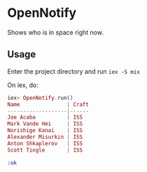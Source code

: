 # OpenNotify

Shows who is in space right now.

## Usage

Enter the project directory and run `iex -S mix`

On iex, do:

```elixir
iex> OpenNotify.run()
Name               | Craft
-------------------|------
Joe Acaba          | ISS
Mark Vande Hei     | ISS
Norishige Kanai    | ISS
Alexander Misurkin | ISS
Anton Shkaplerov   | ISS
Scott Tingle       | ISS

:ok
```
